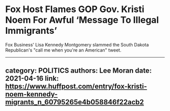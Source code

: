 # Fox Host Flames GOP Gov. Kristi Noem For Awful ‘Message To Illegal Immigrants’

Fox Business' Lisa Kennedy Montgomery slammed the South Dakota Republican's "call me when you're an American" tweet.

---
category: POLITICS
authors: Lee Moran
date: 2021-04-16
link: https://www.huffpost.com/entry/fox-kristi-noem-kennedy-migrants_n_60795265e4b058846f22acb2
---
